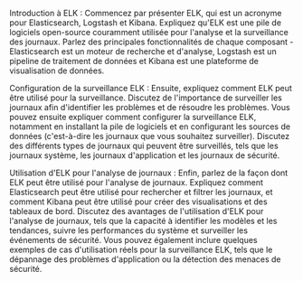 Introduction à ELK : Commencez par présenter ELK, qui est un acronyme pour Elasticsearch, Logstash et Kibana. Expliquez qu'ELK est une pile de logiciels open-source couramment utilisée pour l'analyse et la surveillance des journaux. Parlez des principales fonctionnalités de chaque composant - Elasticsearch est un moteur de recherche et d'analyse, Logstash est un pipeline de traitement de données et Kibana est une plateforme de visualisation de données.

Configuration de la surveillance ELK : Ensuite, expliquez comment ELK peut être utilisé pour la surveillance. Discutez de l'importance de surveiller les journaux afin d'identifier les problèmes et de résoudre les problèmes. Vous pouvez ensuite expliquer comment configurer la surveillance ELK, notamment en installant la pile de logiciels et en configurant les sources de données (c'est-à-dire les journaux que vous souhaitez surveiller). Discutez des différents types de journaux qui peuvent être surveillés, tels que les journaux système, les journaux d'application et les journaux de sécurité.

Utilisation d'ELK pour l'analyse de journaux : Enfin, parlez de la façon dont ELK peut être utilisé pour l'analyse de journaux. Expliquez comment Elasticsearch peut être utilisé pour rechercher et filtrer les journaux, et comment Kibana peut être utilisé pour créer des visualisations et des tableaux de bord. Discutez des avantages de l'utilisation d'ELK pour l'analyse de journaux, tels que la capacité à identifier les modèles et les tendances, suivre les performances du système et surveiller les événements de sécurité. Vous pouvez également inclure quelques exemples de cas d'utilisation réels pour la surveillance ELK, tels que le dépannage des problèmes d'application ou la détection des menaces de sécurité.
